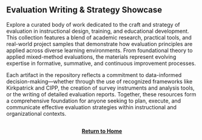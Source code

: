 ## Evaluation Writing & Strategy Showcase

Explore a curated body of work dedicated to the craft and strategy of evaluation in instructional design, training, and educational development. This collection features a blend of academic research, practical tools, and real-world project samples that demonstrate how evaluation principles are applied across diverse learning environments. From foundational theory to applied mixed-method evaluations, the materials represent evolving expertise in formative, summative, and continuous improvement processes.

Each artifact in the repository reflects a commitment to data-informed decision-making—whether through the use of recognized frameworks like Kirkpatrick and CIPP, the creation of survey instruments and analysis tools, or the writing of detailed evaluation reports. Together, these resources form a comprehensive foundation for anyone seeking to plan, execute, and communicate effective evaluation strategies within instructional and organizational contexts.

<h2></h2>
<p align="center">
  <a href="https://github.com/rlangc"><b>Return to Home</b></a>

